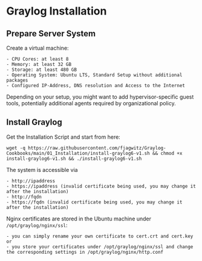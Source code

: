 # Graylog Installation

## Prepare Server System

Create a virtual machine:

    - CPU Cores: at least 8
    - Memory: at least 32 GB
    - Storage: at least 480 GB
    - Operating System: Ubuntu LTS, Standard Setup without additional packages
    - Configured IP-Address, DNS resolution and Access to the Internet

Depending on your setup, you might want to add hypervisor-specific guest tools, potentially additional agents required by organizational policy.

## Install Graylog

Get the Installation Script and start from here:

```wget -q https://raw.githubusercontent.com/fjagwitz/Graylog-Cookbooks/main/01_Installation/install-graylog6-v1.sh && chmod +x install-graylog6-v1.sh && ./install-graylog6-v1.sh```

The system is accessible via

    - http://ipaddress
    - https://ipaddress (invalid certificate being used, you may change it after the installation)
    - http://fqdn
    - https://fqdn (invalid certificate being used, you may change it after the installation)

Nginx certificates are stored in the Ubuntu machine under ```/opt/graylog/nginx/ssl```: 

    - you can simply rename your own certificate to cert.crt and cert.key or
    - you store your certificates under /opt/graylog/nginx/ssl and change the corresponding settings in /opt/graylog/nginx/http.conf

